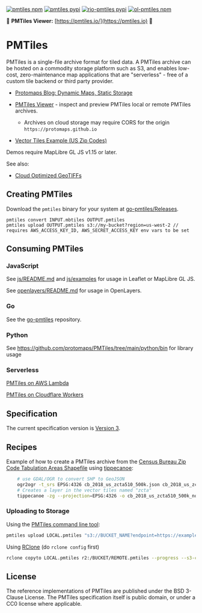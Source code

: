 [![pmtiles npm](https://img.shields.io/npm/v/pmtiles)](https://www.npmjs.com/package/pmtiles)
[![pmtiles pypi](https://img.shields.io/pypi/v/pmtiles)](https://pypi.org/project/pmtiles/)
[![rio-pmtiles pypi](https://img.shields.io/pypi/v/rio-pmtiles)](https://pypi.org/project/rio-pmtiles/)
[![ol-pmtiles npm](https://img.shields.io/npm/v/ol-pmtiles)](https://www.npmjs.com/package/ol-pmtiles)

🔎 **PMTiles Viewer:** [https://pmtiles.io/](https://pmtiles.io) 🔎

# PMTiles

PMTiles is a single-file archive format for tiled data. A PMTiles archive can be hosted on a commodity storage platform such as S3, and enables low-cost, zero-maintenance map applications that are "serverless" - free of a custom tile backend or third party provider.

* [Protomaps Blog: Dynamic Maps, Static Storage](http://protomaps.com/blog/dynamic-maps-static-storage)

* [PMTiles Viewer](https://pmtiles.io) - inspect and preview PMTiles local or remote PMTiles archives.
    * Archives on cloud storage may require CORS for the origin `https://protomaps.github.io`

* [Vector Tiles Example (US Zip Codes)](https://pmtiles.io/?url=https%3A%2F%2Fr2-public.protomaps.com%2Fprotomaps-sample-datasets%2Fcb_2018_us_zcta510_500k.pmtiles)


Demos require MapLibre GL JS v1.15 or later.

See also:
* [Cloud Optimized GeoTIFFs](https://www.cogeo.org)

## Creating PMTiles

Download the `pmtiles` binary for your system at [go-pmtiles/Releases](https://github.com/protomaps/go-pmtiles/releases).

    pmtiles convert INPUT.mbtiles OUTPUT.pmtiles
    pmtiles upload OUTPUT.pmtiles s3://my-bucket?region=us-west-2 // requires AWS_ACCESS_KEY_ID, AWS_SECRET_ACCESS_KEY env vars to be set

## Consuming PMTiles

### JavaScript

See [js/README.md](js/README.md) and [js/examples](js/examples) for usage in Leaflet or MapLibre GL JS.

See [openlayers/README.md](openlayers/README.md) for usage in OpenLayers.

### Go

See the [go-pmtiles](https://github.com/protomaps/go-pmtiles) repository.

### Python

See https://github.com/protomaps/PMTiles/tree/main/python/bin for library usage

### Serverless

[PMTiles on AWS Lambda](https://github.com/protomaps/PMTiles/tree/main/serverless/aws)

[PMTiles on Cloudflare Workers](https://github.com/protomaps/PMTiles/tree/main/serverless/cloudflare)

## Specification

The current specification version is [Version 3](./spec/v3/spec.md).

## Recipes

Example of how to create a PMTiles archive from the [Census Bureau Zip Code Tabulation Areas Shapefile](https://www.census.gov/geographies/mapping-files/time-series/geo/carto-boundary-file.html) using [tippecanoe](https://github.com/felt/tippecanoe):

```sh
    # use GDAL/OGR to convert SHP to GeoJSON
    ogr2ogr -t_srs EPSG:4326 cb_2018_us_zcta510_500k.json cb_2018_us_zcta510_500k.shp
    # Creates a layer in the vector tiles named "zcta"
    tippecanoe -zg --projection=EPSG:4326 -o cb_2018_us_zcta510_500k_nolimit.pmtiles -l zcta cb_2018_us_zcta510_500k.json
```

### Uploading to Storage

Using the [PMTiles command line tool](http://github.com/protomaps/go-pmtiles):

```sh
pmtiles upload LOCAL.pmtiles "s3://BUCKET_NAME?endpoint=https://example.com&region=region" REMOTE.pmtiles
```

Using [RClone](https://rclone.org) (do `rclone config` first)

```sh
rclone copyto LOCAL.pmtiles r2:/BUCKET/REMOTE.pmtiles --progress --s3-chunk-size=256M --s3-upload-concurrency=2
```

## License

The reference implementations of PMTiles are published under the BSD 3-Clause License. The PMTiles specification itself is public domain, or under a CC0 license where applicable.
